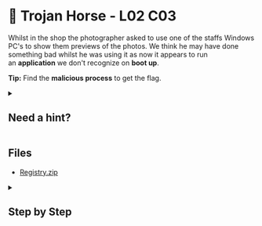 # 🎠 Trojan Horse - L02 C03

Whilst in the shop the photographer asked to use one of the staffs Windows PC's to show them previews of the photos. We think he may have done something bad whilst he was using it as now it appears to run an **application** we don't recognize on **boot up**.

**Tip:** Find the **malicious process** to get the flag.

<details><summary>

## Need a hint?</summary>

```txt
💡 Hint: Have you heard of the 'Windows Registry'? It dictates what software Windows
   runs at startup for the local machine. Find out where these are stored to solve this challenge.
```

</details>

## Files

- [Registry.zip](/assets/trojanhorse2.zip)

<details><summary>

## Step by Step</summary>

- Download the zip file and extract it using the password provided in the readme.txt
- Open it up with Autopsy and you want to navigate to the start-up registry keys location
  - This can be found within **Microsoft/Windows/CurrentVersion**
- Looking through the various keys, one stands out as being suspicious
- In the folder "Run", the flag is set as one of the `key values`
  - The key is named `Malicious`

![autopsy view](/assets/trojanhorse1.png)

`flag: 1238HgulsjtuwGF`

</details>
